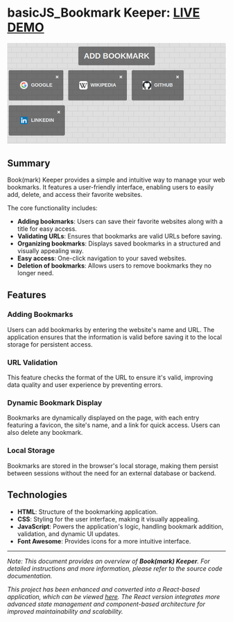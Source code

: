 # basicJS_Bookmark Keeper: [LIVE DEMO](https://shcoobz.github.io/basicJS_bookmark-keeper/)

![Project Image](img/basicJS_bookmark-keeper.png)

## Summary

Book(mark) Keeper provides a simple and intuitive way to manage your web bookmarks. It features a user-friendly interface, enabling users to easily add, delete, and access their favorite websites.

The core functionality includes:

- **Adding bookmarks**: Users can save their favorite websites along with a title for easy access.
- **Validating URLs**: Ensures that bookmarks are valid URLs before saving.
- **Organizing bookmarks**: Displays saved bookmarks in a structured and visually appealing way.
- **Easy access**: One-click navigation to your saved websites.
- **Deletion of bookmarks**: Allows users to remove bookmarks they no longer need.

## Features

### Adding Bookmarks

Users can add bookmarks by entering the website's name and URL. The application ensures that the information is valid before saving it to the local storage for persistent access.

### URL Validation

This feature checks the format of the URL to ensure it's valid, improving data quality and user experience by preventing errors.

### Dynamic Bookmark Display

Bookmarks are dynamically displayed on the page, with each entry featuring a favicon, the site's name, and a link for quick access. Users can also delete any bookmark.

### Local Storage

Bookmarks are stored in the browser's local storage, making them persist between sessions without the need for an external database or backend.

## Technologies

- **HTML**: Structure of the bookmarking application.
- **CSS**: Styling for the user interface, making it visually appealing.
- **JavaScript**: Powers the application's logic, handling bookmark addition, validation, and dynamic UI updates.
- **Font Awesome**: Provides icons for a more intuitive interface.

---

_Note: This document provides an overview of **Book(mark) Keeper**. For detailed instructions and more information, please refer to the source code documentation._

_This project has been enhanced and converted into a React-based application, which can be viewed [here](https://github.com/Shcoobz/react_bookmark-keeper/). The React version integrates more advanced state management and component-based architecture for improved maintainability and scalability._
